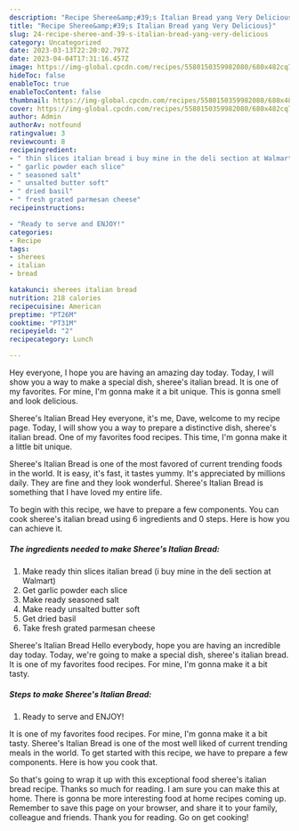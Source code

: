 ```yaml
---
description: "Recipe Sheree&amp;#39;s Italian Bread yang Very Delicious}"
title: "Recipe Sheree&amp;#39;s Italian Bread yang Very Delicious}"
slug: 24-recipe-sheree-and-39-s-italian-bread-yang-very-delicious
category: Uncategorized
date: 2023-03-13T22:20:02.797Z
date: 2023-04-04T17:31:16.457Z
image: https://img-global.cpcdn.com/recipes/5580150359982080/680x482cq70/sherees-italian-bread-recipe-main-photo.jpg
hideToc: false
enableToc: true
enableTocContent: false
thumbnail: https://img-global.cpcdn.com/recipes/5580150359982080/680x482cq70/sherees-italian-bread-recipe-main-photo.jpg
cover: https://img-global.cpcdn.com/recipes/5580150359982080/680x482cq70/sherees-italian-bread-recipe-main-photo.jpg
author: Admin
authorAv: notfound
ratingvalue: 3
reviewcount: 8
recipeingredient:
- " thin slices italian bread i buy mine in the deli section at Walmart"
- " garlic powder each slice"
- " seasoned salt"
- " unsalted butter soft"
- " dried basil"
- " fresh grated parmesan cheese"
recipeinstructions:

- "Ready to serve and ENJOY!"
categories:
- Recipe
tags:
- sherees
- italian
- bread

katakunci: sherees italian bread 
nutrition: 218 calories
recipecuisine: American
preptime: "PT26M"
cooktime: "PT31M"
recipeyield: "2"
recipecategory: Lunch

---
```



Hey everyone, I hope you are having an amazing day today. Today, I will show you a way to make a special dish, sheree&#39;s italian bread. It is one of my favorites. For mine, I'm gonna make it a bit unique. This is gonna smell and look delicious.

Sheree&#39;s Italian Bread Hey everyone, it&#39;s me, Dave, welcome to my recipe page. Today, I will show you a way to prepare a distinctive dish, sheree&#39;s italian bread. One of my favorites food recipes. This time, I&#39;m gonna make it a little bit unique.

Sheree&#39;s Italian Bread is one of the most favored of current trending foods in the world. It is easy, it's fast, it tastes yummy. It's appreciated by millions daily. They are fine and they look wonderful. Sheree&#39;s Italian Bread is something that I have loved my entire life.


To begin with this recipe, we have to prepare a few components. You can cook sheree&#39;s italian bread using 6 ingredients and 0 steps. Here is how you can achieve it.

<!--inarticleads1-->

##### The ingredients needed to make Sheree&#39;s Italian Bread:

1. Make ready  thin slices italian bread (i buy mine in the deli section at Walmart)
1. Get  garlic powder each slice
1. Make ready  seasoned salt
1. Make ready  unsalted butter soft
1. Get  dried basil
1. Take  fresh grated parmesan cheese


Sheree&#39;s Italian Bread Hello everybody, hope you are having an incredible day today. Today, we&#39;re going to make a special dish, sheree&#39;s italian bread. It is one of my favorites food recipes. For mine, I&#39;m gonna make it a bit tasty. 

<!--inarticleads2-->

##### Steps to make Sheree&#39;s Italian Bread:


1. Ready to serve and ENJOY!

It is one of my favorites food recipes. For mine, I&#39;m gonna make it a bit tasty. Sheree&#39;s Italian Bread is one of the most well liked of current trending meals in the world. To get started with this recipe, we have to prepare a few components. Here is how you cook that. 

So that's going to wrap it up with this exceptional food sheree&#39;s italian bread recipe. Thanks so much for reading. I am sure you can make this at home. There is gonna be more interesting food at home recipes coming up. Remember to save this page on your browser, and share it to your family, colleague and friends. Thank you for reading. Go on get cooking!
